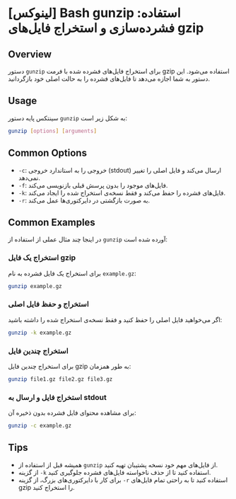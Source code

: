 # [لینوکس] Bash gunzip استفاده: فشرده‌سازی و استخراج فایل‌های gzip

## Overview
دستور `gunzip` برای استخراج فایل‌های فشرده شده با فرمت gzip استفاده می‌شود. این دستور به شما اجازه می‌دهد تا فایل‌های فشرده را به حالت اصلی خود بازگردانید.

## Usage
سینتکس پایه دستور `gunzip` به شکل زیر است:

```bash
gunzip [options] [arguments]
```

## Common Options
- `-c`: خروجی را به استاندارد خروجی (stdout) ارسال می‌کند و فایل اصلی را تغییر نمی‌دهد.
- `-f`: فایل‌های موجود را بدون پرسش قبلی بازنویسی می‌کند.
- `-k`: فایل‌های فشرده را حفظ می‌کند و فقط نسخه‌ی استخراج شده را ایجاد می‌کند.
- `-r`: به صورت بازگشتی در دایرکتوری‌ها عمل می‌کند.

## Common Examples
در اینجا چند مثال عملی از استفاده از `gunzip` آورده شده است:

### استخراج یک فایل gzip
برای استخراج یک فایل فشرده به نام `example.gz`:

```bash
gunzip example.gz
```

### استخراج و حفظ فایل اصلی
اگر می‌خواهید فایل اصلی را حفظ کنید و فقط نسخه‌ی استخراج شده را داشته باشید:

```bash
gunzip -k example.gz
```

### استخراج چندین فایل
برای استخراج چندین فایل gzip به طور همزمان:

```bash
gunzip file1.gz file2.gz file3.gz
```

### استخراج فایل و ارسال به stdout
برای مشاهده محتوای فایل فشرده بدون ذخیره آن:

```bash
gunzip -c example.gz
```

## Tips
- همیشه قبل از استفاده از `gunzip` از فایل‌های مهم خود نسخه پشتیبان تهیه کنید.
- از گزینه `-k` استفاده کنید تا از حذف ناخواسته فایل‌های فشرده جلوگیری کنید.
- برای کار با دایرکتوری‌های بزرگ، از گزینه `-r` استفاده کنید تا به راحتی تمام فایل‌های gzip را استخراج کنید.
